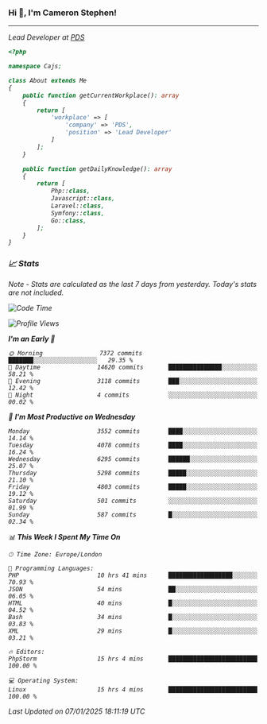 ### Hi 👋, I'm Cameron Stephen!
<hr>
<p><em>Lead Developer at <a href="https://prindatasolutions.co.uk">PDS</a></p>


```php
<?php

namespace Cajs;

class About extends Me
{
    public function getCurrentWorkplace(): array
    {
        return [
            'workplace' => [
                'company' => 'PDS',
                'position' => 'Lead Developer'
            ]
        ];
    }

    public function getDailyKnowledge(): array
    {
        return [
            Php::class,
            Javascript::class,
            Laravel::class,
            Symfony::class,
            Go::class,
        ];
    }
}
```

### 📈 Stats
<p><em>Note - Stats are calculated as the last 7 days from yesterday. Today's stats are not included.</em></p>


<!--START_SECTION:waka-->
![Code Time](http://img.shields.io/badge/Code%20Time-4%2C168%20hrs%2035%20mins-blue)

![Profile Views](http://img.shields.io/badge/Profile%20Views-0-blue)

**I'm an Early 🐤** 

```text
🌞 Morning                7372 commits        ███████░░░░░░░░░░░░░░░░░░   29.35 % 
🌆 Daytime                14620 commits       ███████████████░░░░░░░░░░   58.21 % 
🌃 Evening                3118 commits        ███░░░░░░░░░░░░░░░░░░░░░░   12.42 % 
🌙 Night                  4 commits           ░░░░░░░░░░░░░░░░░░░░░░░░░   00.02 % 
```
📅 **I'm Most Productive on Wednesday** 

```text
Monday                   3552 commits        ████░░░░░░░░░░░░░░░░░░░░░   14.14 % 
Tuesday                  4078 commits        ████░░░░░░░░░░░░░░░░░░░░░   16.24 % 
Wednesday                6295 commits        ██████░░░░░░░░░░░░░░░░░░░   25.07 % 
Thursday                 5298 commits        █████░░░░░░░░░░░░░░░░░░░░   21.10 % 
Friday                   4803 commits        █████░░░░░░░░░░░░░░░░░░░░   19.12 % 
Saturday                 501 commits         ░░░░░░░░░░░░░░░░░░░░░░░░░   01.99 % 
Sunday                   587 commits         █░░░░░░░░░░░░░░░░░░░░░░░░   02.34 % 
```


📊 **This Week I Spent My Time On** 

```text
🕑︎ Time Zone: Europe/London

💬 Programming Languages: 
PHP                      10 hrs 41 mins      ██████████████████░░░░░░░   70.93 % 
JSON                     54 mins             ██░░░░░░░░░░░░░░░░░░░░░░░   06.05 % 
HTML                     40 mins             █░░░░░░░░░░░░░░░░░░░░░░░░   04.52 % 
Bash                     34 mins             █░░░░░░░░░░░░░░░░░░░░░░░░   03.83 % 
XML                      29 mins             █░░░░░░░░░░░░░░░░░░░░░░░░   03.21 % 

🔥 Editors: 
PhpStorm                 15 hrs 4 mins       █████████████████████████   100.00 % 

💻 Operating System: 
Linux                    15 hrs 4 mins       █████████████████████████   100.00 % 
```


 Last Updated on 07/01/2025 18:11:19 UTC
<!--END_SECTION:waka-->
